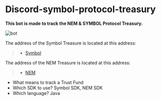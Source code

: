# Discord-symbol-protocol-treasury



**This bot is made to track the NEM &amp; SYMBOL Protocol Treasury.**


![bot](https://i.imgur.com/MYXppuY.jpg)



The address of the Symbol Treasure is located at this address:

> - [Symbol](https://symbol.fyi/accounts/NCHEST3QRQS4JZGOO64TH7NFJ2A63YA7TPM5PXI)

The address of the NEM Treasure is located at this address:

> - [NEM](https://explorer.nemtool.com/#/s_account?account=NCHESTYVD2P6P646AMY7WSNG73PCPZDUQNSD6JAK) 
- What means to track a Trust Fund
- Which SDK to use? Symbol SDK, NEM SDK
- Which language? Java


